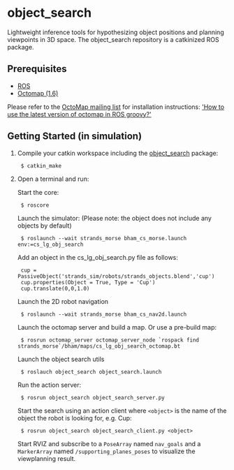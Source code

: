 object_search
=============

Lightweight inference tools for hypothesizing object positions and planning viewpoints in 3D space. The object_search repository is a catkinized ROS package.

Prerequisites
-------------

* [ROS](http://www.ros.org/wiki/ROS/Installation)
* [Octomap (1.6)](http://octomap.github.io/)

Please refer to the [OctoMap mailing list](https://groups.google.com/forum/#!forum/octomap) for installation instructions: ['How to use the latest version of octomap in ROS groovy?'](https://groups.google.com/forum/#!topic/octomap/BJ2QkZPxRCY)


Getting Started (in simulation)
-------------------------------

1. Compile your catkin workspace including the [object_search](https://github.com/kunzel/object_search) package:
      
        $ catkin_make

2. Open a terminal and run:

      Start the core:
      
        $ roscore
         
      Launch the simulator: (Please note: the object does not include any objects by default)
                                          
        $ roslaunch --wait strands_morse bham_cs_morse.launch env:=cs_lg_obj_search
        
        
      Add an object in the cs_lg_obj_search.py file as follows:
      
        cup = PassiveObject('strands_sim/robots/strands_objects.blend','cup')
        cup.properties(Object = True, Type = 'Cup')
        cup.translate(0,0,1.0)

      Launch the 2D robot navigation                 
        
        $ roslaunch --wait strands_morse bham_cs_nav2d.launch
        
      Launch the octomap server and build a map. Or use a pre-build map:
      
        $ rosrun octomap_server octomap_server_node `rospack find strands_morse`/bham/maps/cs_lg_obj_search_octomap.bt
        
      Launch the object search utils
      
        $ roslauch object_search object_search.launch
        
      Run the action server:
      
        $ rosrun object_search object_search_server.py
        
      Start the search using an action client where `<object>` is the name of the object the robot is looking for, e.g. Cup: 
      
        $ rosrun object_search object_search_client.py <object>
        
        
      Start RVIZ and subscribe to a `PoseArray` named `nav_goals` and a `MarkerArray` named `/supporting_planes_poses` to visualize the viewplanning result.
      
      
      
